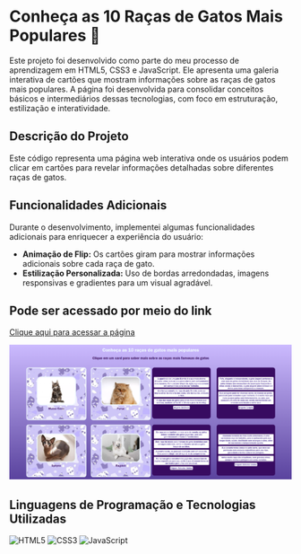 # Conheça as 10 Raças de Gatos Mais Populares 🐾

Este projeto foi desenvolvido como parte do meu processo de aprendizagem em HTML5, CSS3 e JavaScript. Ele apresenta uma galeria interativa de cartões que mostram informações sobre as raças de gatos mais populares. A página foi desenvolvida para consolidar conceitos básicos e intermediários dessas tecnologias, com foco em estruturação, estilização e interatividade.

## Descrição do Projeto

Este código representa uma página web interativa onde os usuários podem clicar em cartões para revelar informações detalhadas sobre diferentes raças de gatos.

## Funcionalidades Adicionais

Durante o desenvolvimento, implementei algumas funcionalidades adicionais para enriquecer a experiência do usuário:

- **Animação de Flip:** Os cartões giram para mostrar informações adicionais sobre cada raça de gato.
- **Estilização Personalizada:** Uso de bordas arredondadas, imagens responsivas e gradientes para um visual agradável.

## Pode ser acessado por meio do link

[Clique aqui para acessar a página](https://lauragpse.github.io/CardsGatos/)

<img src='https://github.com/Lauragpse/CardsGatos/blob/main/img/CardsGatos.print.png' width='750px' >

## Linguagens de Programação e Tecnologias Utilizadas

![HTML5](https://img.shields.io/badge/-HTML5-000?style=for-the-badge&logo=html5)
![CSS3](https://img.shields.io/badge/-CSS3-000?style=for-the-badge&logo=css3)
![JavaScript](https://img.shields.io/badge/-JavaScript-000?style=for-the-badge&logo=javascript)


